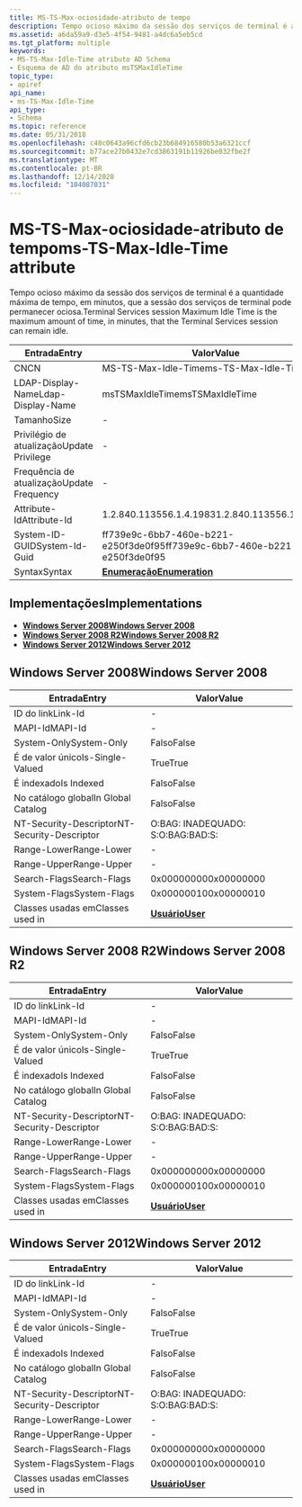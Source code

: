 ```yaml
---
title: MS-TS-Max-ociosidade-atributo de tempo
description: Tempo ocioso máximo da sessão dos serviços de terminal é a quantidade máxima de tempo, em minutos, que a sessão dos serviços de terminal pode permanecer ociosa.
ms.assetid: a6da59a9-d3e5-4f54-9481-a4dc6a5eb5cd
ms.tgt_platform: multiple
keywords:
- MS-TS-Max-Idle-Time atributo AD Schema
- Esquema de AD do atributo msTSMaxIdleTime
topic_type:
- apiref
api_name:
- ms-TS-Max-Idle-Time
api_type:
- Schema
ms.topic: reference
ms.date: 05/31/2018
ms.openlocfilehash: c48c0643a96cfd6cb23b684916580b53a6321ccf
ms.sourcegitcommit: b77ace27b0432e7cd3863191b11926be032fbe2f
ms.translationtype: MT
ms.contentlocale: pt-BR
ms.lasthandoff: 12/14/2020
ms.locfileid: "104087031"
---
```

# <a name="ms-ts-max-idle-time-attribute"></a><span data-ttu-id="17d89-105">MS-TS-Max-ociosidade-atributo de tempo</span><span class="sxs-lookup"><span data-stu-id="17d89-105">ms-TS-Max-Idle-Time attribute</span></span>

<span data-ttu-id="17d89-106">Tempo ocioso máximo da sessão dos serviços de terminal é a quantidade máxima de tempo, em minutos, que a sessão dos serviços de terminal pode permanecer ociosa.</span><span class="sxs-lookup"><span data-stu-id="17d89-106">Terminal Services session Maximum Idle Time is the maximum amount of time, in minutes, that the Terminal Services session can remain idle.</span></span>



| <span data-ttu-id="17d89-107">Entrada</span><span class="sxs-lookup"><span data-stu-id="17d89-107">Entry</span></span> | <span data-ttu-id="17d89-108">Valor</span><span class="sxs-lookup"><span data-stu-id="17d89-108">Value</span></span> |
|-------------------|--------------------------------------|
| <span data-ttu-id="17d89-109">CN</span><span class="sxs-lookup"><span data-stu-id="17d89-109">CN</span></span>                | <span data-ttu-id="17d89-110">MS-TS-Max-Idle-Time</span><span class="sxs-lookup"><span data-stu-id="17d89-110">ms-TS-Max-Idle-Time</span></span>                  |
| <span data-ttu-id="17d89-111">LDAP-Display-Name</span><span class="sxs-lookup"><span data-stu-id="17d89-111">Ldap-Display-Name</span></span> | <span data-ttu-id="17d89-112">msTSMaxIdleTime</span><span class="sxs-lookup"><span data-stu-id="17d89-112">msTSMaxIdleTime</span></span>                      |
| <span data-ttu-id="17d89-113">Tamanho</span><span class="sxs-lookup"><span data-stu-id="17d89-113">Size</span></span>              | \-                                   |
| <span data-ttu-id="17d89-114">Privilégio de atualização</span><span class="sxs-lookup"><span data-stu-id="17d89-114">Update Privilege</span></span>  | \-                                   |
| <span data-ttu-id="17d89-115">Frequência de atualização</span><span class="sxs-lookup"><span data-stu-id="17d89-115">Update Frequency</span></span>  | \-                                   |
| <span data-ttu-id="17d89-116">Attribute-Id</span><span class="sxs-lookup"><span data-stu-id="17d89-116">Attribute-Id</span></span>      | <span data-ttu-id="17d89-117">1.2.840.113556.1.4.1983</span><span class="sxs-lookup"><span data-stu-id="17d89-117">1.2.840.113556.1.4.1983</span></span>              |
| <span data-ttu-id="17d89-118">System-ID-GUID</span><span class="sxs-lookup"><span data-stu-id="17d89-118">System-Id-Guid</span></span>    | <span data-ttu-id="17d89-119">ff739e9c-6bb7-460e-b221-e250f3de0f95</span><span class="sxs-lookup"><span data-stu-id="17d89-119">ff739e9c-6bb7-460e-b221-e250f3de0f95</span></span> |
| <span data-ttu-id="17d89-120">Syntax</span><span class="sxs-lookup"><span data-stu-id="17d89-120">Syntax</span></span>            | [<span data-ttu-id="17d89-121">**Enumeração**</span><span class="sxs-lookup"><span data-stu-id="17d89-121">**Enumeration**</span></span>](s-enumeration.md) |



## <a name="implementations"></a><span data-ttu-id="17d89-122">Implementações</span><span class="sxs-lookup"><span data-stu-id="17d89-122">Implementations</span></span>

-   [<span data-ttu-id="17d89-123">**Windows Server 2008**</span><span class="sxs-lookup"><span data-stu-id="17d89-123">**Windows Server 2008**</span></span>](#windows-server-2008)
-   [<span data-ttu-id="17d89-124">**Windows Server 2008 R2**</span><span class="sxs-lookup"><span data-stu-id="17d89-124">**Windows Server 2008 R2**</span></span>](#windows-server-2008-r2)
-   [<span data-ttu-id="17d89-125">**Windows Server 2012**</span><span class="sxs-lookup"><span data-stu-id="17d89-125">**Windows Server 2012**</span></span>](#windows-server-2012)

## <a name="windows-server-2008"></a><span data-ttu-id="17d89-126">Windows Server 2008</span><span class="sxs-lookup"><span data-stu-id="17d89-126">Windows Server 2008</span></span>



| <span data-ttu-id="17d89-127">Entrada</span><span class="sxs-lookup"><span data-stu-id="17d89-127">Entry</span></span> | <span data-ttu-id="17d89-128">Valor</span><span class="sxs-lookup"><span data-stu-id="17d89-128">Value</span></span> |
|------------------------|-----------------------------------|
| <span data-ttu-id="17d89-129">ID do link</span><span class="sxs-lookup"><span data-stu-id="17d89-129">Link-Id</span></span>                | \-                                |
| <span data-ttu-id="17d89-130">MAPI-Id</span><span class="sxs-lookup"><span data-stu-id="17d89-130">MAPI-Id</span></span>                | \-                                |
| <span data-ttu-id="17d89-131">System-Only</span><span class="sxs-lookup"><span data-stu-id="17d89-131">System-Only</span></span>            | <span data-ttu-id="17d89-132">Falso</span><span class="sxs-lookup"><span data-stu-id="17d89-132">False</span></span>                             |
| <span data-ttu-id="17d89-133">É de valor único</span><span class="sxs-lookup"><span data-stu-id="17d89-133">Is-Single-Valued</span></span>       | <span data-ttu-id="17d89-134">True</span><span class="sxs-lookup"><span data-stu-id="17d89-134">True</span></span>                              |
| <span data-ttu-id="17d89-135">É indexado</span><span class="sxs-lookup"><span data-stu-id="17d89-135">Is Indexed</span></span>             | <span data-ttu-id="17d89-136">Falso</span><span class="sxs-lookup"><span data-stu-id="17d89-136">False</span></span>                             |
| <span data-ttu-id="17d89-137">No catálogo global</span><span class="sxs-lookup"><span data-stu-id="17d89-137">In Global Catalog</span></span>      | <span data-ttu-id="17d89-138">Falso</span><span class="sxs-lookup"><span data-stu-id="17d89-138">False</span></span>                             |
| <span data-ttu-id="17d89-139">NT-Security-Descriptor</span><span class="sxs-lookup"><span data-stu-id="17d89-139">NT-Security-Descriptor</span></span> | <span data-ttu-id="17d89-140">O:BAG: INADEQUADO: S:</span><span class="sxs-lookup"><span data-stu-id="17d89-140">O:BAG:BAD:S:</span></span>                      |
| <span data-ttu-id="17d89-141">Range-Lower</span><span class="sxs-lookup"><span data-stu-id="17d89-141">Range-Lower</span></span>            | \-                                |
| <span data-ttu-id="17d89-142">Range-Upper</span><span class="sxs-lookup"><span data-stu-id="17d89-142">Range-Upper</span></span>            | \-                                |
| <span data-ttu-id="17d89-143">Search-Flags</span><span class="sxs-lookup"><span data-stu-id="17d89-143">Search-Flags</span></span>           | <span data-ttu-id="17d89-144">0x00000000</span><span class="sxs-lookup"><span data-stu-id="17d89-144">0x00000000</span></span>                        |
| <span data-ttu-id="17d89-145">System-Flags</span><span class="sxs-lookup"><span data-stu-id="17d89-145">System-Flags</span></span>           | <span data-ttu-id="17d89-146">0x00000010</span><span class="sxs-lookup"><span data-stu-id="17d89-146">0x00000010</span></span>                        |
| <span data-ttu-id="17d89-147">Classes usadas em</span><span class="sxs-lookup"><span data-stu-id="17d89-147">Classes used in</span></span>        | [<span data-ttu-id="17d89-148">**Usuário**</span><span class="sxs-lookup"><span data-stu-id="17d89-148">**User**</span></span>](c-user.md)<br/> |



## <a name="windows-server-2008-r2"></a><span data-ttu-id="17d89-149">Windows Server 2008 R2</span><span class="sxs-lookup"><span data-stu-id="17d89-149">Windows Server 2008 R2</span></span>



| <span data-ttu-id="17d89-150">Entrada</span><span class="sxs-lookup"><span data-stu-id="17d89-150">Entry</span></span> | <span data-ttu-id="17d89-151">Valor</span><span class="sxs-lookup"><span data-stu-id="17d89-151">Value</span></span> |
|------------------------|-----------------------------------|
| <span data-ttu-id="17d89-152">ID do link</span><span class="sxs-lookup"><span data-stu-id="17d89-152">Link-Id</span></span>                | \-                                |
| <span data-ttu-id="17d89-153">MAPI-Id</span><span class="sxs-lookup"><span data-stu-id="17d89-153">MAPI-Id</span></span>                | \-                                |
| <span data-ttu-id="17d89-154">System-Only</span><span class="sxs-lookup"><span data-stu-id="17d89-154">System-Only</span></span>            | <span data-ttu-id="17d89-155">Falso</span><span class="sxs-lookup"><span data-stu-id="17d89-155">False</span></span>                             |
| <span data-ttu-id="17d89-156">É de valor único</span><span class="sxs-lookup"><span data-stu-id="17d89-156">Is-Single-Valued</span></span>       | <span data-ttu-id="17d89-157">True</span><span class="sxs-lookup"><span data-stu-id="17d89-157">True</span></span>                              |
| <span data-ttu-id="17d89-158">É indexado</span><span class="sxs-lookup"><span data-stu-id="17d89-158">Is Indexed</span></span>             | <span data-ttu-id="17d89-159">Falso</span><span class="sxs-lookup"><span data-stu-id="17d89-159">False</span></span>                             |
| <span data-ttu-id="17d89-160">No catálogo global</span><span class="sxs-lookup"><span data-stu-id="17d89-160">In Global Catalog</span></span>      | <span data-ttu-id="17d89-161">Falso</span><span class="sxs-lookup"><span data-stu-id="17d89-161">False</span></span>                             |
| <span data-ttu-id="17d89-162">NT-Security-Descriptor</span><span class="sxs-lookup"><span data-stu-id="17d89-162">NT-Security-Descriptor</span></span> | <span data-ttu-id="17d89-163">O:BAG: INADEQUADO: S:</span><span class="sxs-lookup"><span data-stu-id="17d89-163">O:BAG:BAD:S:</span></span>                      |
| <span data-ttu-id="17d89-164">Range-Lower</span><span class="sxs-lookup"><span data-stu-id="17d89-164">Range-Lower</span></span>            | \-                                |
| <span data-ttu-id="17d89-165">Range-Upper</span><span class="sxs-lookup"><span data-stu-id="17d89-165">Range-Upper</span></span>            | \-                                |
| <span data-ttu-id="17d89-166">Search-Flags</span><span class="sxs-lookup"><span data-stu-id="17d89-166">Search-Flags</span></span>           | <span data-ttu-id="17d89-167">0x00000000</span><span class="sxs-lookup"><span data-stu-id="17d89-167">0x00000000</span></span>                        |
| <span data-ttu-id="17d89-168">System-Flags</span><span class="sxs-lookup"><span data-stu-id="17d89-168">System-Flags</span></span>           | <span data-ttu-id="17d89-169">0x00000010</span><span class="sxs-lookup"><span data-stu-id="17d89-169">0x00000010</span></span>                        |
| <span data-ttu-id="17d89-170">Classes usadas em</span><span class="sxs-lookup"><span data-stu-id="17d89-170">Classes used in</span></span>        | [<span data-ttu-id="17d89-171">**Usuário**</span><span class="sxs-lookup"><span data-stu-id="17d89-171">**User**</span></span>](c-user.md)<br/> |



## <a name="windows-server-2012"></a><span data-ttu-id="17d89-172">Windows Server 2012</span><span class="sxs-lookup"><span data-stu-id="17d89-172">Windows Server 2012</span></span>



| <span data-ttu-id="17d89-173">Entrada</span><span class="sxs-lookup"><span data-stu-id="17d89-173">Entry</span></span> | <span data-ttu-id="17d89-174">Valor</span><span class="sxs-lookup"><span data-stu-id="17d89-174">Value</span></span> |
|------------------------|-----------------------------------|
| <span data-ttu-id="17d89-175">ID do link</span><span class="sxs-lookup"><span data-stu-id="17d89-175">Link-Id</span></span>                | \-                                |
| <span data-ttu-id="17d89-176">MAPI-Id</span><span class="sxs-lookup"><span data-stu-id="17d89-176">MAPI-Id</span></span>                | \-                                |
| <span data-ttu-id="17d89-177">System-Only</span><span class="sxs-lookup"><span data-stu-id="17d89-177">System-Only</span></span>            | <span data-ttu-id="17d89-178">Falso</span><span class="sxs-lookup"><span data-stu-id="17d89-178">False</span></span>                             |
| <span data-ttu-id="17d89-179">É de valor único</span><span class="sxs-lookup"><span data-stu-id="17d89-179">Is-Single-Valued</span></span>       | <span data-ttu-id="17d89-180">True</span><span class="sxs-lookup"><span data-stu-id="17d89-180">True</span></span>                              |
| <span data-ttu-id="17d89-181">É indexado</span><span class="sxs-lookup"><span data-stu-id="17d89-181">Is Indexed</span></span>             | <span data-ttu-id="17d89-182">Falso</span><span class="sxs-lookup"><span data-stu-id="17d89-182">False</span></span>                             |
| <span data-ttu-id="17d89-183">No catálogo global</span><span class="sxs-lookup"><span data-stu-id="17d89-183">In Global Catalog</span></span>      | <span data-ttu-id="17d89-184">Falso</span><span class="sxs-lookup"><span data-stu-id="17d89-184">False</span></span>                             |
| <span data-ttu-id="17d89-185">NT-Security-Descriptor</span><span class="sxs-lookup"><span data-stu-id="17d89-185">NT-Security-Descriptor</span></span> | <span data-ttu-id="17d89-186">O:BAG: INADEQUADO: S:</span><span class="sxs-lookup"><span data-stu-id="17d89-186">O:BAG:BAD:S:</span></span>                      |
| <span data-ttu-id="17d89-187">Range-Lower</span><span class="sxs-lookup"><span data-stu-id="17d89-187">Range-Lower</span></span>            | \-                                |
| <span data-ttu-id="17d89-188">Range-Upper</span><span class="sxs-lookup"><span data-stu-id="17d89-188">Range-Upper</span></span>            | \-                                |
| <span data-ttu-id="17d89-189">Search-Flags</span><span class="sxs-lookup"><span data-stu-id="17d89-189">Search-Flags</span></span>           | <span data-ttu-id="17d89-190">0x00000000</span><span class="sxs-lookup"><span data-stu-id="17d89-190">0x00000000</span></span>                        |
| <span data-ttu-id="17d89-191">System-Flags</span><span class="sxs-lookup"><span data-stu-id="17d89-191">System-Flags</span></span>           | <span data-ttu-id="17d89-192">0x00000010</span><span class="sxs-lookup"><span data-stu-id="17d89-192">0x00000010</span></span>                        |
| <span data-ttu-id="17d89-193">Classes usadas em</span><span class="sxs-lookup"><span data-stu-id="17d89-193">Classes used in</span></span>        | [<span data-ttu-id="17d89-194">**Usuário**</span><span class="sxs-lookup"><span data-stu-id="17d89-194">**User**</span></span>](c-user.md)<br/> |



 

 





